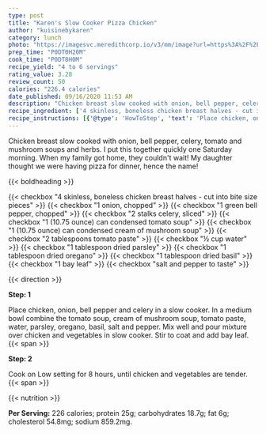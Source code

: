 ```yaml
---
type: post
title: "Karen's Slow Cooker Pizza Chicken"
author: "kuisinebykaren"
category: lunch
photo: "https://imagesvc.meredithcorp.io/v3/mm/image?url=https%3A%2F%2Fimages.media-allrecipes.com%2Fuserphotos%2F8698.jpg"
prep_time: "P0DT0H20M"
cook_time: "P0DT8H0M"
recipe_yield: "4 to 6 servings"
rating_value: 3.28
review_count: 50
calories: "226.4 calories"
date_published: 09/16/2020 11:53 AM
description: "Chicken breast slow cooked with onion, bell pepper, celery, tomato and mushroom soups and herbs. I put this together quickly one Saturday morning.  When my family got home, they couldn't wait!  My daughter thought we were having pizza for dinner, hence the name!"
recipe_ingredient: ['4 skinless, boneless chicken breast halves - cut into bite size pieces', '1 onion, chopped', '1 green bell pepper, chopped', '2 stalks celery, sliced', '1 (10.75 ounce) can  condensed tomato soup', '1 (10.75 ounce) can  condensed cream of mushroom soup', '2 tablespoons tomato paste', '½ cup water', '1 tablespoon dried parsley', '1 tablespoon dried oregano', '1 tablespoon dried basil', '1 bay leaf', 'salt and pepper to taste']
recipe_instructions: [{'@type': 'HowToStep', 'text': 'Place chicken, onion, bell pepper and celery in a slow cooker. In a medium bowl combine the tomato soup, cream of mushroom soup, tomato paste, water, parsley, oregano, basil, salt and pepper. Mix well and pour mixture over chicken and vegetables in slow cooker. Stir to coat and add bay leaf.\n'}, {'@type': 'HowToStep', 'text': 'Cook on Low setting for 8 hours, until chicken and vegetables are tender.\n'}]
---
```


Chicken breast slow cooked with onion, bell pepper, celery, tomato and mushroom soups and herbs. I put this together quickly one Saturday morning.  When my family got home, they couldn't wait!  My daughter thought we were having pizza for dinner, hence the name! 

{{< boldheading >}}

{{< checkbox "4  skinless, boneless chicken breast halves - cut into bite size pieces" >}}
{{< checkbox "1  onion, chopped" >}}
{{< checkbox "1  green bell pepper, chopped" >}}
{{< checkbox "2 stalks celery, sliced" >}}
{{< checkbox "1 (10.75 ounce) can  condensed tomato soup" >}}
{{< checkbox "1 (10.75 ounce) can  condensed cream of mushroom soup" >}}
{{< checkbox "2 tablespoons tomato paste" >}}
{{< checkbox "½ cup water" >}}
{{< checkbox "1 tablespoon dried parsley" >}}
{{< checkbox "1 tablespoon dried oregano" >}}
{{< checkbox "1 tablespoon dried basil" >}}
{{< checkbox "1  bay leaf" >}}
{{< checkbox "salt and pepper to taste" >}}


{{< direction >}}

**Step: 1**

Place chicken, onion, bell pepper and celery in a slow cooker. In a medium bowl combine the tomato soup, cream of mushroom soup, tomato paste, water, parsley, oregano, basil, salt and pepper. Mix well and pour mixture over chicken and vegetables in slow cooker. Stir to coat and add bay leaf.{{< span >}}

**Step: 2**

Cook on Low setting for 8 hours, until chicken and vegetables are tender.{{< span >}}

{{< nutrition >}}

**Per Serving:** 226 calories; protein 25g; carbohydrates 18.7g; fat 6g; cholesterol 54.8mg; sodium 859.2mg.